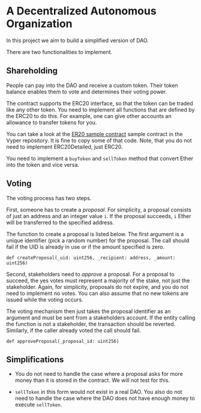 # A Decentralized Autonomous Organization

In this project we aim to build a simplified version of DAO.

There are two functionalities to implement.

## Shareholding
People can pay into the DAO and receive a custom token.
Their token balance enables them to vote and determines their voting power.

The contract supports the ERC20 interface, so that the token can be traded like any other token.
You need to implement all functions that are defined by the ERC20 to do this.
For example, one can give other accounts an allowance to transfer tokens for you.

You can take a look at the [ER20 sample contract](https://github.com/vyperlang/vyper/blob/master/examples/tokens/ERC20.vy) sample contract in the Vyper repository.
It is fine to copy some of that code.
Note, that you do not need to implement ERC20Detailed, just ERC20.

You need to implement a `buyToken` and `sellToken` method that convert Ether into the token and vice versa.

## Voting
The voting process has two steps.

First, someone has to create a *proposal*. For simplicity, a proposal consists of just an address and an integer value `i`.
If the proposal succeeds, `i` Ether will be transferred to the specified address.

The function to create a proposal is listed below.
The first argument is a unique identifier (pick a random number) for the proposal.
The call should fail if the UID is already in use or if the amount specified is zero.

```vyper
def createProposal(_uid: uint256, _recipient: address, _amount: uint256)
```

Second, stakeholders need to *approve* a proposal.
For a proposal to succeed, the yes votes must represent a majority of the stake, not just the stakeholder.
Again, for simplicity, proposals do not expire, and you do not need to implement no votes.
You can also assume that no new tokens are issued while the voting occurs.

The voting mechanism then just takes the proposal identifier as an argument and must be sent from a stakeholders account.
If the entity calling the function is not a stakeholder, the transaction should be reverted.
Similarly, if the caller already voted the call should fail.

```vyper
def approveProposal(_proposal_id: uint256)
```

## Simplifications

* You do not need to handle the case where a proposal asks for more money than it is stored in the contract. We will not test for this.

* `sellToken` in this form would not exist in a real DAO. You also do not need to handle the case where the DAO does not have enough money to execute `sellToken`.
